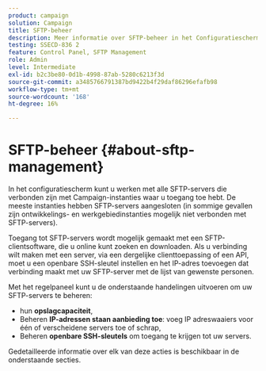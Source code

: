```yaml
---
product: campaign
solution: Campaign
title: SFTP-beheer
description: Meer informatie over SFTP-beheer in het Configuratiescherm
testing: SSECD-836 2
feature: Control Panel, SFTP Management
role: Admin
level: Intermediate
exl-id: b2c3be80-0d1b-4998-87ab-5280c6213f3d
source-git-commit: a3485766791387bd9422b4f29daf86296efafb98
workflow-type: tm+mt
source-wordcount: '168'
ht-degree: 16%

---
```


# SFTP-beheer {#about-sftp-management}

In het configuratiescherm kunt u werken met alle SFTP-servers die verbonden zijn met Campaign-instanties waar u toegang toe hebt. De meeste instanties hebben SFTP-servers aangesloten (in sommige gevallen zijn ontwikkelings- en werkgebiedinstanties mogelijk niet verbonden met SFTP-servers).

Toegang tot SFTP-servers wordt mogelijk gemaakt met een SFTP-clientsoftware, die u online kunt zoeken en downloaden. Als u verbinding wilt maken met een server, via een dergelijke clienttoepassing of een API, moet u een openbare SSH-sleutel instellen en het IP-adres toevoegen dat verbinding maakt met uw SFTP-server met de lijst van gewenste personen.

Met het regelpaneel kunt u de onderstaande handelingen uitvoeren om uw SFTP-servers te beheren:

* hun **opslagcapaciteit**,
* Beheren **IP-adressen staan aanbieding toe**: voeg IP adreswaaiers voor één of verscheidene servers toe of schrap,
* Beheren **openbare SSH-sleutels** om toegang te krijgen tot uw servers.

Gedetailleerde informatie over elk van deze acties is beschikbaar in de onderstaande secties.
